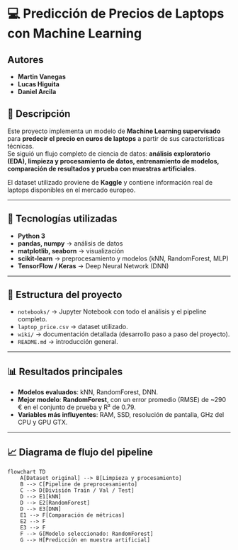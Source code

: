 # 💻 Predicción de Precios de Laptops con Machine Learning


##  Autores
- **Martin Vanegas**
- **Lucas Higuita**
- **Daniel Arcila**

## 📌 Descripción
Este proyecto implementa un modelo de **Machine Learning supervisado** para **predecir el precio en euros de laptops** a partir de sus características técnicas.  
Se siguió un flujo completo de ciencia de datos: **análisis exploratorio (EDA), limpieza y procesamiento de datos, entrenamiento de modelos, comparación de resultados y prueba con muestras artificiales**.

El dataset utilizado proviene de **Kaggle** y contiene información real de laptops disponibles en el mercado europeo.

---

## 🚀 Tecnologías utilizadas
- **Python 3**  
- **pandas, numpy** → análisis de datos  
- **matplotlib, seaborn** → visualización  
- **scikit-learn** → preprocesamiento y modelos (kNN, RandomForest, MLP)  
- **TensorFlow / Keras** → Deep Neural Network (DNN)  

---

## 📂 Estructura del proyecto
- `notebooks/` → Jupyter Notebook con todo el análisis y el pipeline completo.  
- `laptop_price.csv` → dataset utilizado.  
- `wiki/` → documentación detallada (desarrollo paso a paso del proyecto).  
- `README.md` → introducción general.  

---

## 📊 Resultados principales
- **Modelos evaluados**: kNN, RandomForest, DNN.  
- **Mejor modelo**: **RandomForest**, con un error promedio (RMSE) de ~290 € en el conjunto de prueba y R² de 0.79.  
- **Variables más influyentes**: RAM, SSD, resolución de pantalla, GHz del CPU y GPU GTX.  

---

## 📈 Diagrama de flujo del pipeline

```mermaid
flowchart TD
    A[Dataset original] --> B[Limpieza y procesamiento]
    B --> C[Pipeline de preprocesamiento]
    C --> D[División Train / Val / Test]
    D --> E1[kNN]
    D --> E2[RandomForest]
    D --> E3[DNN]
    E1 --> F[Comparación de métricas]
    E2 --> F
    E3 --> F
    F --> G[Modelo seleccionado: RandomForest]
    G --> H[Predicción en muestra artificial]
